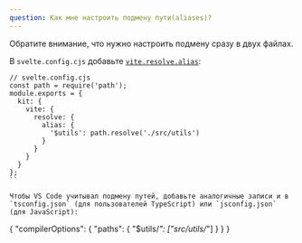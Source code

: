 ```yaml
---
question: Как мне настроить подмену пути(aliases)?
---
```


Обратите внимание, что нужно настроить подмену сразу в двух файлах.

В `svelte.config.cjs` добавьте [`vite.resolve.alias`](https://vitejs.dev/config/#resolve-alias):

```
// svelte.config.cjs
const path = require('path');
module.exports = {
  kit: {
    vite: {
      resolve: {
        alias: {
          '$utils': path.resolve('./src/utils')
        }
      }
    }
  }
};
``

Чтобы VS Code учитывал подмену путей, добавьте аналогичные записи и в `tsconfig.json` (для пользователей TypeScript) или `jsconfig.json` (для JavaScript):
```
{
  "compilerOptions": {
    "paths": {
      "$utils/*": ["src/utils/*"]
    }
  }
}
```
